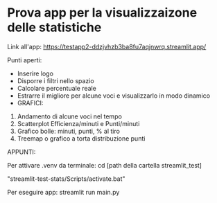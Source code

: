 # Prova app per la visualizzaizone delle statistiche
Link all'app:
https://testapp2-ddzjvhzb3ba8fu7aqjnwrq.streamlit.app/


Punti aperti:
- Inserire logo
- Disporre i filtri nello spazio
- Calcolare percentuale reale
- Estrarre il migliore per alcune voci e visualizzarlo in modo dinamico
- GRAFICI:
1) Andamento di alcune voci nel tempo
2) Scatterplot Efficienza/minuti e Punti/minuti
3) Grafico bolle: minuti, punti, % al tiro
4) Treemap o grafico a torta distribuzione punti




APPUNTI:

Per attivare .venv da terminale:
cd [path della cartella streamlit_test]

"streamlit-test-stats/Scripts/activate.bat"

Per eseguire app:
streamlit run main.py